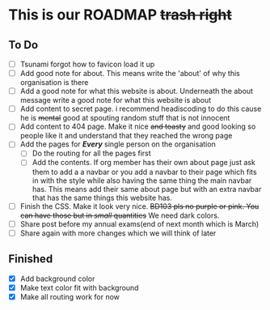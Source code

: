 # This is our ROADMAP ~~trash right~~

## To Do
- [ ] Tsunami forgot how to favicon load it up
- [ ] Add good note for about. This means write the 'about' of why this organisation is there
- [ ] Add a good note for what this website is about. Underneath the about message write a good note for what this website is about
- [ ] Add content to secret page. i recommend headiscoding to do this cause he is ~~mental~~ good at spouting random stuff that is not innocent
- [ ] Add content to 404 page. Make it nice ~~and toasty~~ and good looking so people like it and understand that they reached the wrong page
- [ ] Add the pages for **_Every_** single person on the organisation
  - [ ] Do the routing for all the pages first
  - [ ] Add the contents. If org member has their own about page just ask them to add a a navbar or you add a navbar to their page which fits in with the style while also having the same thing the main navbar has. This means add their same about page but with an extra navbar that has the same things this website has.
- [ ] Finish the CSS. Make it look very nice. ~~BD103 pls no purple or pink. You can have those but in _small_ quantities~~ We need dark colors.
- [ ] Share post before my annual exams(end of next month which is March)
- [ ] Share again with more changes which we will think of later

## Finished
- [X] Add background color
- [X] Make text color fit with background
- [X] Make all routing work for now
